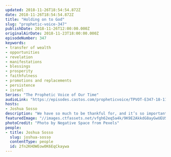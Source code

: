 ```yaml
---
updated: 2018-11-26T18:54:54.872Z
date: 2018-11-26T18:54:54.872Z
title: "Holding on to God"
slug: "prophetic-voice-347"
publishDate: 2018-11-26T12:00:00.000Z
originalAirDate: 2018-11-23T18:00:00.000Z
episodeNumber: 347
keywords:
- transfer of wealth
- opportunities
- revelation
- manifestations
- blessings
- prosperity
- faithfulness
- promotions and replacements
- persistence
- israel
Series: "The Prophetic Voice of Our Time"
audioLink: "https://episodes.castos.com/propheticvoice/TPVOT-E347-18-11-24-25-Holding-on-to-God.mp3"
hosts:
- Joshua Sosso
description: "We have so much to be thankful for, and it’s so important to recognize what God has done in our lives. We can look back over a couple of years or months and think, “Wow! Where would I be if not for God? Where would I be now without His mercy, without His goodness?” And so we can always be thankful for that. We’re thankful for all that God has done for us. We’re thankful for all that He’s given us, for all the opportunities that He’s given us. And it’s so important that when God appears in our life, when God begins to reveal Himself to us that we take a hold of Him and we don’t let go."
featuredImage: "//images.ctfassets.net/vfgh62eq5a4k/9K9E2AkkdG8ayGwUEUSOq/464d326f27ba61841bfa1179a6b86876/adult-brother-child-34014.jpg"
photoCredit: "Photo by Negative Space from Pexels"
people:
- title: Joshua Sosso
  slug: joshua-sosso
  contentType: people
  id: 2fn2KHOWEow0K6EqCkaywa
---
```

